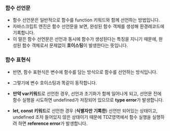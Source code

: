 ### **함수 선언문**
- 함수 선언문은 일반적으로 함수를 function 키워드와 함께 선언하는 방법입니다.
- 자바스크립트 엔진은 함수 선언문을 보면, 완성된 함수 객체를 생성해 환경레코드에 기록합니다.
- 이 말은 함수 선언문은 선언과 동시에 함수가 생성된다는 특징을 지니기 때문에, 완성된 함수 객체로서 문제없이 **호이스팅**이 발생한다는 뜻입니다.

### **함수 표현식**
- 반면, 함수 표현식은 변수에 함수를 담는 방식으로 함수를 선언하는 방식입니다. 
- 그렇기에 변수 호이스팅과 똑같이 동작합니다.

- **만약 var키워드**로 선언한 경우, 선언과 초기화가 함께 일어나게 되고, 선언문 전에 함수 실행을 시도하면 undefined가 저장되어 있으므로 **type error**가 발생합니다.

- **let, const 키워드**로 선언한 경우 (**식별자만 기록한**) 선언만 되어있는 상태이고, undefined 조차 들어있지 않은 상태이기 때문에 TDZ영역에서 함수 실행을 실행하려 하면 **reference error**가 발생합니다.
